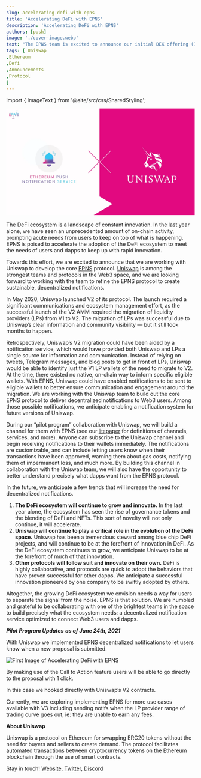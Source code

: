 ```yaml
---
slug: accelerating-defi-with-epns
title: 'Accelerating DeFi with EPNS'
description: 'Accelerating DeFi with EPNS'
authors: [push]
image: './cover-image.webp'
text: "The EPNS team is excited to announce our initial DEX offering (IDO) for the $PUSH token on Polkastarter. Soon, we will be releasing another post with information about the sale date and instructions for how to whitelist prior to the sale."
tags: [ Uniswap
,Ethereum
,Defi
,Announcements
,Protocol
]
---
```

import { ImageText } from '@site/src/css/SharedStyling';

![Cover Image of Accelerating DeFi with EPNS](./cover-image.webp)

<!--truncate-->

The DeFi ecosystem is a landscape of constant innovation. In the last year alone, we have seen an unprecedented amount of on-chain activity, prompting acute needs from users to keep on top of what is happening. EPNS is poised to accelerate the adoption of the DeFi ecosystem to meet the needs of users and dapps to keep up with rapid innovation.

Towards this effort, we are excited to announce that we are working with Uniswap to develop the core [EPNS](http://epns.io) protocol. [Uniswap](https://uniswap.org/) is among the strongest teams and protocols in the Web3 space, and we are looking forward to working with the team to refine the EPNS protocol to create sustainable, decentralized notifications.

In May 2020, Uniswap launched V2 of its protocol. The launch required a significant communications and ecosystem management effort, as the successful launch of the V2 AMM required the migration of liquidity providers (LPs) from V1 to V2. The migration of LPs was successful due to Uniswap’s clear information and community visibility — but it still took months to happen.

Retrospectively, Uniswap’s V2 migration could have been aided by a notification service, which would have provided both Uniswap and LPs a single source for information and communication. Instead of relying on tweets, Telegram messages, and blog posts to get in front of LPs, Uniswap would be able to identify just the V1 LP wallets of the need to migrate to V2. At the time, there existed no native, on-chain way to inform specific eligible wallets. With EPNS, Uniswap could have enabled notifications to be sent to eligible wallets to better ensure communication and engagement around the migration. We are working with the Uniswap team to build out the core EPNS protocol to deliver decentralized notifications to Web3 users. Among those possible notifications, we anticipate enabling a notification system for future versions of Uniswap.

During our “pilot program” collaboration with Uniswap, we will build a channel for them with EPNS (see our [litepaper](https://github.com/push-protocol/push-website/epns-whitepaper/blob/master/Ethereum%20Push%20Notification%20Service%20Litepaper.pdf) for definitions of channels, services, and more). Anyone can subscribe to the Uniswap channel and begin receiving notifications to their wallets immediately. The notifications are customizable, and can include letting users know when their transactions have been approved, warning them about gas costs, notifying them of impermanent loss, and much more. By building this channel in collaboration with the Uniswap team, we will also have the opportunity to better understand precisely what dapps want from the EPNS protocol.

In the future, we anticipate a few trends that will increase the need for decentralized notifications.

1.  **The DeFi ecosystem will continue to grow and innovate.** In the last year alone, the ecosystem has seen the rise of governance tokens and the blending of DeFi and NFTs. This sort of novelty will not only continue, it will accelerate.
2.  **Uniswap will continue to play a critical role in the evolution of the DeFi space.** Uniswap has been a tremendous steward among blue chip DeFi projects, and will continue to be at the forefront of innovation in DeFi. As the DeFi ecosystem continues to grow, we anticipate Uniswap to be at the forefront of much of that innovation.
3.  **Other protocols will follow suit and innovate on their own.** DeFi is highly collaborative, and protocols are quick to adopt the behaviors that have proven successful for other dapps. We anticipate a successful innovation pioneered by one company to be swiftly adopted by others.

Altogether, the growing DeFi ecosystem we envision needs a way for users to separate the signal from the noise. EPNS is that solution. We are humbled and grateful to be collaborating with one of the brightest teams in the space to build precisely what the ecosystem needs: a decentralized notification service optimized to connect Web3 users and dapps.

**_Pilot Program Updates_**  **_as of June 24th, 2021_**

With Uniswap we implemented EPNS decentralized notifications to let users know when a new proposal is submitted.

![First Image of Accelerating DeFi with EPNS](./image-1.gif)

By making use of the Call to Action feature users will be able to go directly to the proposal with 1 click.

In this case we hooked directly with Uniswap’s V2 contracts.

Currently, we are exploring implementing EPNS for more use cases available with V3 including sending notifs when the LP provider range of trading curve goes out, ie: they are unable to earn any fees.

**About Uniswap**

Uniswap is a protocol on Ethereum for swapping ERC20 tokens without the need for buyers and sellers to create demand. The protocol facilitates automated transactions between cryptocurrency tokens on the Ethereum blockchain through the use of smart contracts.

Stay in touch! [Website](https://uniswap.org/), [Twitter](https://twitter.com/Uniswap), [Discord](https://discord.com/invite/FCfyBSbCU5)